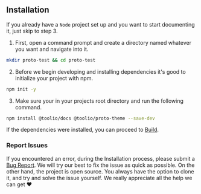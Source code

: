 ## Installation

If you already have a `Node` project set up and you want
to start documenting it, just skip to step 3.

1. First, open a command prompt and create a directory named whatever you want and navigate into it.
```bash
mkdir proto-test && cd proto-test
```

2. Before we begin developing and installing dependencies it's good to 
initialize your project with npm.
```bash
npm init -y
```

3. Make sure your in your projects root directory and run the following command.
```bash
npm install @toolio/docs @toolio/proto-theme --save-dev
```

If the dependencies were installed, you can proceed to [Build](Build.html).

### Report Issues

If you encountered an error, during the Installation process, please submit a 
[Bug Report](https://github.com/tooliojs/proto-theme/issues/new/choose). We
will try our best to fix the issue as quick as possible. On the other hand, 
the project is open source. You always have the option to clone it, and 
try and solve the issue yourself. We really appreciate all the help 
we can get :heart: